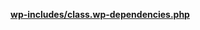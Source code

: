 <p><b><a href="https://developer.wordpress.org/reference/files/wp-includes/class.wp-dependencies.php/">wp-includes/class.wp-dependencies.php</a></b></p>
